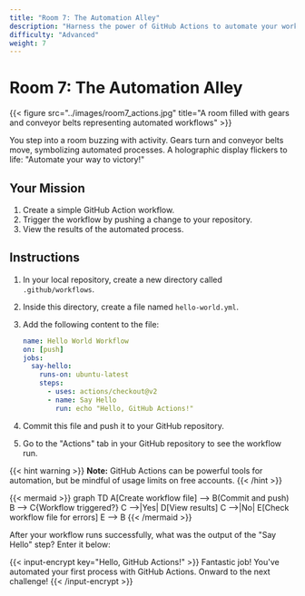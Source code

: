 ```yaml
---
title: "Room 7: The Automation Alley"
description: "Harness the power of GitHub Actions to automate your workflow."
difficulty: "Advanced"
weight: 7
---
```


# Room 7: The Automation Alley

{{< figure src="../images/room7_actions.jpg" title="A room filled with gears and conveyor belts representing automated workflows" >}}

You step into a room buzzing with activity. Gears turn and conveyor belts move, symbolizing automated processes. A holographic display flickers to life: "Automate your way to victory!"

## Your Mission

1. Create a simple GitHub Action workflow.
2. Trigger the workflow by pushing a change to your repository.
3. View the results of the automated process.

## Instructions

1. In your local repository, create a new directory called `.github/workflows`.
2. Inside this directory, create a file named `hello-world.yml`.
3. Add the following content to the file:

   ```yaml
   name: Hello World Workflow
   on: [push]
   jobs:
     say-hello:
       runs-on: ubuntu-latest
       steps:
         - uses: actions/checkout@v2
         - name: Say Hello
           run: echo "Hello, GitHub Actions!"
   ```

4. Commit this file and push it to your GitHub repository.
5. Go to the "Actions" tab in your GitHub repository to see the workflow run.

{{< hint warning >}}
**Note:** GitHub Actions can be powerful tools for automation, but be mindful of usage limits on free accounts.
{{< /hint >}}

{{< mermaid >}}
graph TD
    A[Create workflow file] --> B(Commit and push)
    B --> C{Workflow triggered?}
    C -->|Yes| D[View results]
    C -->|No| E[Check workflow file for errors]
    E --> B
{{< /mermaid >}}

After your workflow runs successfully, what was the output of the "Say Hello" step? Enter it below:

{{< input-encrypt key="Hello, GitHub Actions!" >}}
Fantastic job! You've automated your first process with GitHub Actions. Onward to the next challenge!
{{< /input-encrypt >}}